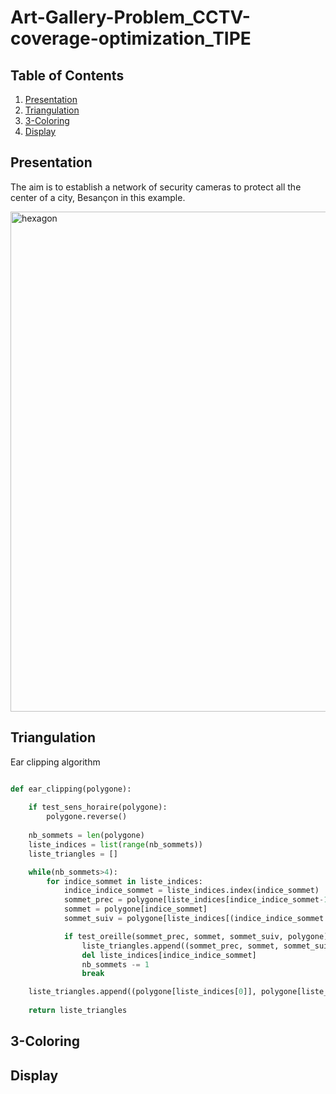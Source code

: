 # Art-Gallery-Problem_CCTV-coverage-optimization_TIPE

## Table of Contents
1. [Presentation](#presentation)
2. [Triangulation](#triangulation)
3. [3-Coloring](#3-coloring)
4. [Display](#display)

## Presentation
The aim is to establish a network of security cameras to protect all the center of a city, Besançon in this example.

<img src="https://github.com/clementaudic/Art-Gallery-Problem_CCTV-coverage-optimization_TIPE/blob/main/besancon.png" alt="hexagon" width="800"/>

## Triangulation

Ear clipping algorithm
```python

def ear_clipping(polygone):
    
    if test_sens_horaire(polygone):
        polygone.reverse()
    
    nb_sommets = len(polygone)
    liste_indices = list(range(nb_sommets))
    liste_triangles = []

    while(nb_sommets>4):
        for indice_sommet in liste_indices:
            indice_indice_sommet = liste_indices.index(indice_sommet)
            sommet_prec = polygone[liste_indices[indice_indice_sommet-1]]
            sommet = polygone[indice_sommet]
            sommet_suiv = polygone[liste_indices[(indice_indice_sommet + 1) % nb_sommets]]

            if test_oreille(sommet_prec, sommet, sommet_suiv, polygone):
                liste_triangles.append((sommet_prec, sommet, sommet_suiv))
                del liste_indices[indice_indice_sommet]
                nb_sommets -= 1
                break

    liste_triangles.append((polygone[liste_indices[0]], polygone[liste_indices[1]], polygone[liste_indices[2]])) 
    
    return liste_triangles
```
## 3-Coloring
## Display
    
